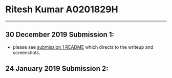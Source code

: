 # Ritesh Kumar A0201829H

---

## 30 December 2019 Submission 1:

- please see [submission 1 README](submission_1/README.md) which directs to the writeup and screenshots.

## 24 January 2019 Submission 2: 